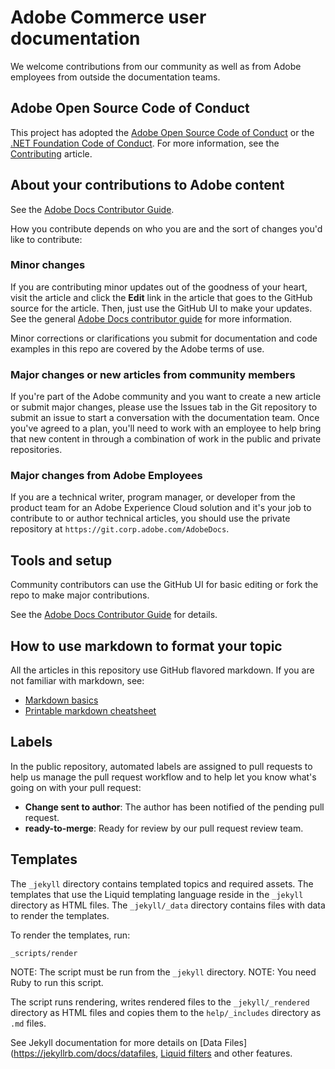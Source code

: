 # Adobe Commerce user documentation

We welcome contributions from our community as well as from Adobe employees from outside the documentation teams.

## Adobe Open Source Code of Conduct

This project has adopted the [Adobe Open Source Code of Conduct](code-of-conduct.md) or the [.NET Foundation Code of Conduct](https://dotnetfoundation.org/code-of-conduct). For more information, see the [Contributing](contributing.md) article.

## About your contributions to Adobe content

See the [Adobe Docs Contributor Guide](https://docs.adobe.com/content/help/en/contributor/contributor-guide/introduction.html). 

How you contribute depends on who you are and the sort of changes you'd like to contribute:

### Minor changes

If you are contributing minor updates out of the goodness of your heart, visit the article and click the **Edit** link in the article that goes to the GitHub source for the article. Then, just use the GitHub UI to make your updates. See the general [Adobe Docs contributor guide](https://docs.adobe.com/content/help/en/contributor/contributor-guide/introduction.html) for more information.

Minor corrections or clarifications you submit for documentation and code examples in this repo are covered by the Adobe terms of use.

### Major changes or new articles from community members

If you're part of the Adobe community and you want to create a new article or submit major changes, please use the Issues tab in the Git repository to submit an issue to start a conversation with the documentation team. Once you've agreed to a plan, you'll need to work with an employee to help bring that new content in through a combination of work in the public and private repositories.

<!--
If you submit a pull request with significant changes to documentation and code examples, you'll see a message in the pull request asking you to submit an online contribution license agreement (CLA). We need you to complete the online form before we can review your pull request.
-->

### Major changes from Adobe Employees

If you are a technical writer, program manager, or developer from the product team for an Adobe Experience Cloud solution and it's your job to contribute to or author technical articles, you should use the private repository at `https://git.corp.adobe.com/AdobeDocs`. 

<!--Employees from other parts of the Adobe world should use the public repo for minor updates.-->

## Tools and setup

Community contributors can use the GitHub UI for basic editing or fork the repo to make major contributions.

See the [Adobe Docs Contributor Guide](https://docs.adobe.com/content/help/en/contributor/contributor-guide/introduction.html) for details.

## How to use markdown to format your topic

All the articles in this repository use GitHub flavored markdown. If you are not familiar with markdown, see:

* [Markdown basics](https://help.github.com/articles/getting-started-with-writing-and-formatting-on-github/)
* [Printable markdown cheatsheet](https://guides.github.com/pdfs/markdown-cheatsheet-online.pdf)

## Labels

In the public repository, automated labels are assigned to pull requests to help us manage the pull request workflow and to help let you know what's going on with your pull request:

* **Change sent to author**: The author has been notified of the pending pull request.
* **ready-to-merge**: Ready for review by our pull request review team.

## Templates

The `_jekyll` directory contains templated topics and required assets.
The templates that use the Liquid templating language reside in the `_jekyll` directory as HTML files.
The `_jekyll/_data` directory contains files with data to render the templates.

To render the templates, run:

```
_scripts/render
```

NOTE: The script must be run from the `_jekyll` directory.
NOTE: You need Ruby to run this script.

The script runs rendering, writes rendered files to the `_jekyll/_rendered` directory as HTML files and copies them to the `help/_includes` directory as `.md` files.


See Jekyll documentation for more details on [Data Files](https://jekyllrb.com/docs/datafiles, [Liquid filters](https://jekyllrb.com/docs/liquid/filters/) and other features.
